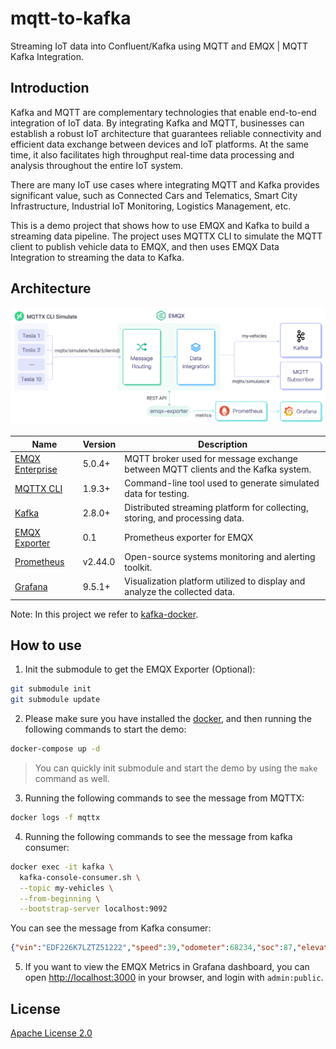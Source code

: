 # mqtt-to-kafka

Streaming IoT data into Confluent/Kafka using MQTT and EMQX | MQTT Kafka Integration.

## Introduction

Kafka and MQTT are complementary technologies that enable end-to-end integration of IoT data. By integrating Kafka and MQTT, businesses can establish a robust IoT architecture that guarantees reliable connectivity and efficient data exchange between devices and IoT platforms. At the same time, it also facilitates high throughput real-time data processing and analysis throughout the entire IoT system.

There are many IoT use cases where integrating MQTT and Kafka provides significant value, such as Connected Cars and Telematics, Smart City Infrastructure, Industrial IoT Monitoring, Logistics Management, etc.

This is a demo project that shows how to use EMQX and Kafka to build a streaming data pipeline. The project uses MQTTX CLI to simulate the MQTT client to publish vehicle data to EMQX, and then uses EMQX Data Integration to streaming the data to Kafka.

## Architecture

![MQTT to Kafka Architecture](./image/mqtt-to-kafka.jpg)

| Name      | Version | Description                                                                      |
| --------- | ------- | -------------------------------------------------------------------------------- |
| [EMQX Enterprise](https://www.emqx.com/en/products/emqx)      | 5.0.4+  | MQTT broker used for message exchange between MQTT clients and the Kafka system. |
| [MQTTX CLI](https://mqttx.app/cli) | 1.9.3+  | Command-line tool used to generate simulated data for testing.        |
| [Kafka](https://kafka.apache.org/)     | 2.8.0+  | Distributed streaming platform for collecting, storing, and processing data.     |
| [EMQX Exporter](https://github.com/emqx/emqx-exporter)      | 0.1 | Prometheus exporter for EMQX |
| [Prometheus](https://prometheus.io/)   | v2.44.0  | Open-source systems monitoring and alerting toolkit.       |
| [Grafana](https://grafana.com/)   | 9.5.1+  | Visualization platform utilized to display and analyze the collected data.       |

Note: In this project we refer to [kafka-docker](https://github.com/wurstmeister/kafka-docker).

## How to use

1. Init the submodule to get the EMQX Exporter  (Optional):

  ```bash
  git submodule init
  git submodule update
  ```

2. Please make sure you have installed the [docker](https://www.docker.com/), and then running the following commands to start the demo:

  ```bash
  docker-compose up -d
  ```

  > You can quickly init submodule and start the demo by using the `make` command as well.

3. Running the following commands to see the message from MQTTX:

  ```bash
  docker logs -f mqttx
  ```

4. Running the following commands to see the message from kafka consumer:

  ```bash
  docker exec -it kafka \
    kafka-console-consumer.sh \
    --topic my-vehicles \
    --from-beginning \
    --bootstrap-server localhost:9092
  ```

  You can see the message from Kafka consumer:

  ```json
  {"vin":"EDF226K7LZTZ51222","speed":39,"odometer":68234,"soc":87,"elevation":4737,"heading":33,"accuracy":24,"power":97,"shift_state":"D","range":64,"est_battery_range":307,"gps_as_of":1681704127537,"location":{"latitude":"83.3494","longitude":"141.9851"},"timestamp":1681704127537}
  ```

5. If you want to view the EMQX Metrics in Grafana dashboard, you can open <http://localhost:3000> in your browser, and login with `admin:public`.

## License

[Apache License 2.0](./LICENSE)
